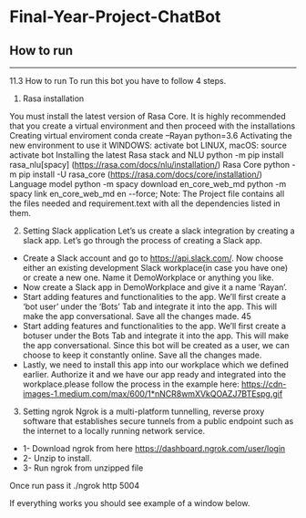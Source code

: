 # Final-Year-Project-ChatBot
## How to run 
------------------
11.3 How to run
To run this bot you have to follow 4 steps.
1) Rasa installation

You must install the latest version of Rasa Core. It is highly recommended that you create a virtual environment and then proceed with the installations
Creating virtual enviroment
conda create –Rayan python=3.6
Activating the new environment to use it
WINDOWS: activate bot LINUX, macOS: source activate bot
Installing the latest Rasa stack and NLU
python -m pip install rasa_nlu[spacy] (https://rasa.com/docs/nlu/installation/)
Rasa Core
python -m pip install -U rasa_core (https://rasa.com/docs/core/installation/)
Language model
python -m spacy download en_core_web_md python -m spacy link en_core_web_md en --force;
Note: The Project file contains all the files needed and requirement.text with all the dependencies listed in them.


2) Setting Slack application
Let’s us create a slack integration by creating a slack app. Let’s go through the process of creating a Slack app.
* Create a Slack account and go to https://api.slack.com/. Now choose either an existing development Slack workplace(in case you have one) or create a new one. Name it DemoWorkplace or anything you like.
* Now create a Slack app in DemoWorkplace and give it a name ‘Rayan’.
* Start adding features and functionalities to the app. We’ll first create a ‘bot user’ under the ‘Bots’ Tab and integrate it into the app. This will make the app conversational. Save all the changes made.
45
* Start adding features and functionalities to the app. We’ll first create a botuser under the Bots Tab and integrate it into the app. This will make the app conversational. Since this bot will be created as a user, we can choose to keep it constantly online. Save all the changes made.
* Lastly, we need to install this app into our workplace which we defined earlier. Authorize it and we have our app ready and integrated into the workplace.please follow the process in the example here: https://cdn-images-1.medium.com/max/600/1*nNCR8wmXVkQOAZJ7BTEspg.gif


3) Setting ngrok Ngrok is a multi-platform tunnelling, reverse proxy software that establishes secure tunnels from a public endpoint such as the internet to a locally running network service. 
* 1- Download ngrok from here https://dashboard.ngrok.com/user/login
* 2- Unzip to install.
* 3- Run ngrok from unzipped file

Once run pass it ./ngrok http 5004

If everything works you should see example of a window below.

